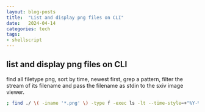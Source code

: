 ```yaml
---
layout: blog-posts
title:  "List and display png files on CLI"
date:   2024-04-14
categories: tech
tags:
- shellscript
---
```


## list and display png files on CLI

find all filetype png, sort by time, newest first, grep a pattern, filter the stream of its filename and pass the filename as stdin to the sxiv image viewer.

```sh
; find ./ \( -iname '*.png' \) -type f -exec ls -lt --time-style=+"%Y-%m-%d %T" {} + | sort -k6,7 | grep "fun" | awk {'print '} | sxiv -i
```

